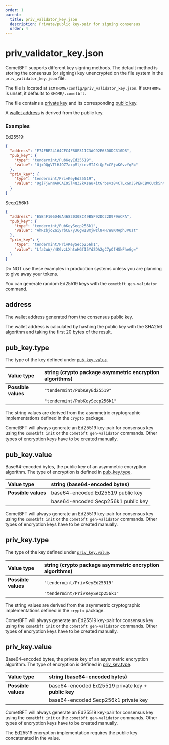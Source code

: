 ```yaml
---
order: 1
parent:
  title: priv_validator_key.json
  description: Private/public key-pair for signing consensus
  order: 4
---
```

# priv_validator_key.json
CometBFT supports different key signing methods. The default method is storing the consensus (or signing) key
unencrypted on the file system in the `priv_validator_key.json` file.

The file is located at `$CMTHOME/config/priv_validator_key.json`. If `$CMTHOME` is unset, it defaults to
`$HOME/.cometbft`.

The file contains a [private key](#priv_keyvalue) and its corresponding [public key](#pub_keyvalue).

A [wallet address](#address) is derived from the public key.

### Examples
Ed25519:
```json
{
  "address": "E74FBE24164CFC4F88E311C3AC92E63D0DC310D8",
  "pub_key": {
    "type": "tendermint/PubKeyEd25519",
    "value": "UjxDQgVTlHJOZ7axpMl/iczMIJXiQpFxCFjwKGvzYqE="
  },
  "priv_key": {
    "type": "tendermint/PrivKeyEd25519",
    "value": "9giFjwnmAKCAI95l4Q32kXsau+itGrbsvz84CTLxGnJSPENCBVOUck5ntrGkyX+JzMwgleJCkXEIWPAoa/NioQ=="
  }
}
```

Secp256k1:
```json
{
  "address": "E5B4F106D46A46820308C49B5F92DC22D9F9ACFA",
  "pub_key": {
    "type": "tendermint/PubKeySecp256k1",
    "value": "AhRzbjoZaiyrbCE/yJ6gwIBXjwzl8+H7W8KMAphJVUzt"
  },
  "priv_key": {
    "type": "tendermint/PrivKeySecp256k1",
    "value": "Lfa2uW//4KGvzLXhtoHGfI5Yd2DA2gC7pOfHSkFheGg="
  }
}
```

Do NOT use these examples in production systems unless you are planning to give away your tokens.

You can generate random Ed25519 keys with the `cometbft gen-validator` command.

## address
The wallet address generated from the consensus public key.

The wallet address is calculated by hashing the public key with the SHA256 algorithm and taking the first 20 bytes of
the result.

## pub_key.type
The type of the key defined under [`pub_key.value`](#pub_keyvalue).

| Value type          | string (crypto package asymmetric encryption algorithms) |
|:--------------------|:---------------------------------------------------------|
| **Possible values** | `"tendermint/PubKeyEd25519"`                             |
|                     | `"tendermint/PubKeySecp256k1"`                           |

The string values are derived from the asymmetric cryptographic implementations defined in the `crypto` package.

CometBFT will always generate an Ed25519 key-pair for consensus key using the `cometbft init` or the
`cometbft gen-validator` commands. Other types of encryption keys have to be created manually.

## pub_key.value
Base64-encoded bytes, the public key of an asymmetric encryption algorithm.
The type of encryption is defined in [pub_key.type](#pub_keytype).

| Value type          | string (base64-encoded bytes)       |
|:--------------------|:------------------------------------|
| **Possible values** | base64-encoded Ed25519 public key   |
|                     | base64-encoded Secp256k1 public key |

CometBFT will always generate an Ed25519 key-pair for consensus key using the `cometbft init` or the
`cometbft gen-validator` commands. Other types of encryption keys have to be created manually.

## priv_key.type
The type of the key defined under [`priv_key.value`](#priv_keyvalue).

| Value type          | string (crypto package asymmetric encryption algorithms) |
|:--------------------|:---------------------------------------------------------|
| **Possible values** | `"tendermint/PrivKeyEd25519"`                            |
|                     | `"tendermint/PrivKeySecp256k1"`                          |

The string values are derived from the asymmetric cryptographic implementations defined in the `crypto` package.

CometBFT will always generate an Ed25519 key-pair for consensus key using the `cometbft init` or the
`cometbft gen-validator` commands. Other types of encryption keys have to be created manually.

## priv_key.value
Base64-encoded bytes, the private key of an asymmetric encryption algorithm.
The type of encryption is defined in [priv_key.type](#priv_keytype).

| Value type          | string (base64-encoded bytes)                       |
|:--------------------|:----------------------------------------------------|
| **Possible values** | base64-encoded Ed25519 private key **+ public key** |
|                     | base64-encoded Secp256k1 private key                |

CometBFT will always generate an Ed25519 key-pair for consensus key using the `cometbft init` or the
`cometbft gen-validator` commands. Other types of encryption keys have to be created manually.

The Ed25519 encryption implementation requires the public key concatenated in the value.
